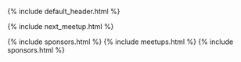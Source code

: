 {% include default_header.html %}

{% include next_meetup.html %}

<article>
  <section>
    {% include sponsors.html %}
    {% include meetups.html %}
    {% include sponsors.html %}
  </section>
</article>

